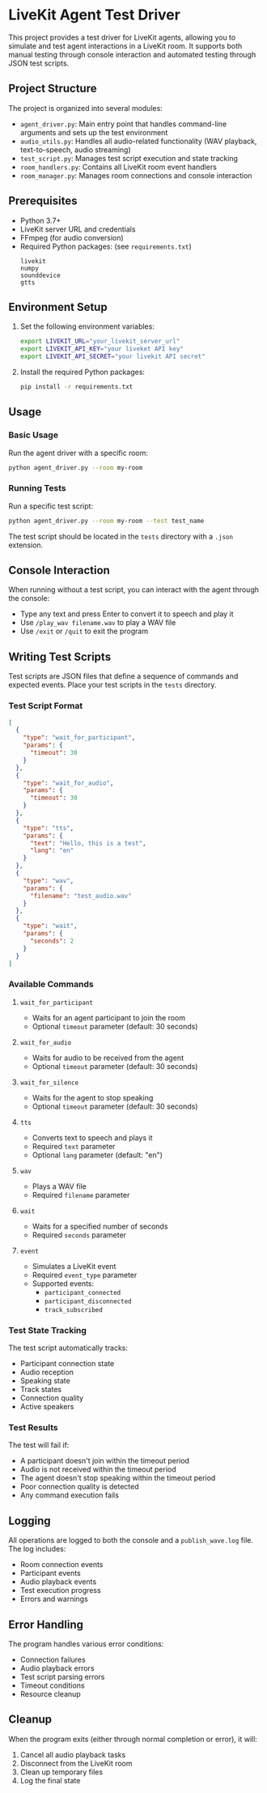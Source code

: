 # LiveKit Agent Test Driver

This project provides a test driver for LiveKit agents, allowing you to simulate and test agent interactions in a LiveKit room. It supports both manual testing through console interaction and automated testing through JSON test scripts.

## Project Structure

The project is organized into several modules:

- `agent_driver.py`: Main entry point that handles command-line arguments and sets up the test environment
- `audio_utils.py`: Handles all audio-related functionality (WAV playback, text-to-speech, audio streaming)
- `test_script.py`: Manages test script execution and state tracking
- `room_handlers.py`: Contains all LiveKit room event handlers
- `room_manager.py`: Manages room connections and console interaction

## Prerequisites

- Python 3.7+
- LiveKit server URL and credentials
- FFmpeg (for audio conversion)
- Required Python packages: (see `requirements.txt`)
  ```
  livekit
  numpy
  sounddevice
  gtts
  ```

## Environment Setup

1. Set the following environment variables:
   ```bash
   export LIVEKIT_URL="your_livekit_server_url"
   export LIVEKIT_API_KEY="your liveket API key"
   export LIVEKIT_API_SECRET="your livekit API secret"
   ```

2. Install the required Python packages:
   ```bash
   pip install -r requirements.txt
   ```

## Usage

### Basic Usage

Run the agent driver with a specific room:

```bash
python agent_driver.py --room my-room
```

### Running Tests

Run a specific test script:

```bash
python agent_driver.py --room my-room --test test_name
```

The test script should be located in the `tests` directory with a `.json` extension.

## Console Interaction

When running without a test script, you can interact with the agent through the console:

- Type any text and press Enter to convert it to speech and play it
- Use `/play_wav filename.wav` to play a WAV file
- Use `/exit` or `/quit` to exit the program

## Writing Test Scripts

Test scripts are JSON files that define a sequence of commands and expected events. Place your test scripts in the `tests` directory.

### Test Script Format

```json
[
  {
    "type": "wait_for_participant",
    "params": {
      "timeout": 30
    }
  },
  {
    "type": "wait_for_audio",
    "params": {
      "timeout": 30
    }
  },
  {
    "type": "tts",
    "params": {
      "text": "Hello, this is a test",
      "lang": "en"
    }
  },
  {
    "type": "wav",
    "params": {
      "filename": "test_audio.wav"
    }
  },
  {
    "type": "wait",
    "params": {
      "seconds": 2
    }
  }
]
```

### Available Commands

1. `wait_for_participant`
   - Waits for an agent participant to join the room
   - Optional `timeout` parameter (default: 30 seconds)

2. `wait_for_audio`
   - Waits for audio to be received from the agent
   - Optional `timeout` parameter (default: 30 seconds)

3. `wait_for_silence`
   - Waits for the agent to stop speaking
   - Optional `timeout` parameter (default: 30 seconds)

4. `tts`
   - Converts text to speech and plays it
   - Required `text` parameter
   - Optional `lang` parameter (default: "en")

5. `wav`
   - Plays a WAV file
   - Required `filename` parameter

6. `wait`
   - Waits for a specified number of seconds
   - Required `seconds` parameter

7. `event`
   - Simulates a LiveKit event
   - Required `event_type` parameter
   - Supported events:
     - `participant_connected`
     - `participant_disconnected`
     - `track_subscribed`

### Test State Tracking

The test script automatically tracks:
- Participant connection state
- Audio reception
- Speaking state
- Track states
- Connection quality
- Active speakers

### Test Results

The test will fail if:
- A participant doesn't join within the timeout period
- Audio is not received within the timeout period
- The agent doesn't stop speaking within the timeout period
- Poor connection quality is detected
- Any command execution fails

## Logging

All operations are logged to both the console and a `publish_wave.log` file. The log includes:
- Room connection events
- Participant events
- Audio playback events
- Test execution progress
- Errors and warnings

## Error Handling

The program handles various error conditions:
- Connection failures
- Audio playback errors
- Test script parsing errors
- Timeout conditions
- Resource cleanup

## Cleanup

When the program exits (either through normal completion or error), it will:
1. Cancel all audio playback tasks
2. Disconnect from the LiveKit room
3. Clean up temporary files
4. Log the final state 